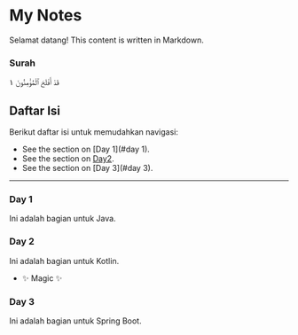 # My Notes
Selamat datang! This content is written in Markdown.

### Surah

قَدْ أَفْلَحَ ٱلْمُؤْمِنُونَ ١


## Daftar Isi
Berikut daftar isi untuk memudahkan navigasi:
- See the section on [Day 1](#day 1).
- See the section on [Day2](#day2).
- See the section on [Day 3](#day 3).

---

### Day 1
Ini adalah bagian untuk Java.

### Day 2
Ini adalah bagian untuk Kotlin.
- ✨ Magic ✨

### Day 3
Ini adalah bagian untuk Spring Boot.


